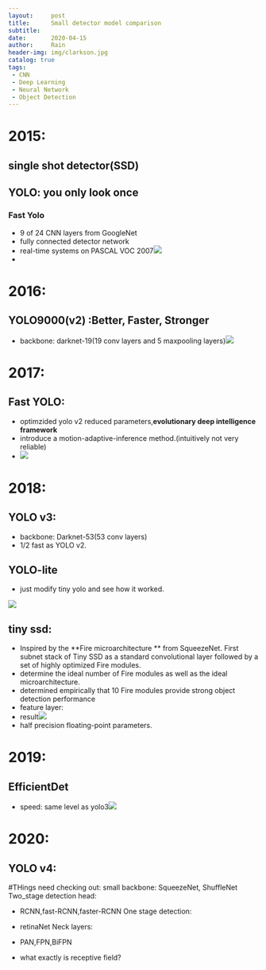 ```yaml
---
layout:     post
title:      Small detector model comparison
subtitle:   
date:       2020-04-15
author:     Rain
header-img: img/clarkson.jpg
catalog: true
tags:    
 - CNN
 - Deep Learning
 - Neural Network
 - Object Detection
---
```

# 2015: 
## single shot detector(SSD)
## YOLO: you only look once
 ### Fast Yolo
  - 9 of 24 CNN layers from GoogleNet
  - fully connected detector network
  - real-time systems on PASCAL VOC 2007<img src='https://i.imgur.com/EixWovp.png'> 
   - 
# 2016:
## YOLO9000(v2) :Better, Faster, Stronger
 - backbone: darknet-19(19 conv layers and 5 maxpooling layers)<img src='https://i.imgur.com/3HXcYZL.png'>
# 2017:
## Fast YOLO:
 - optimzided yolo v2 reduced parameters,**evolutionary deep intelligence framework**
 - introduce a motion-adaptive-inference method.(intuitively not very reliable)
 - <img src='https://i.imgur.com/pqffNDb.png'>
# 2018:
## YOLO v3:
- backbone: Darknet-53(53 conv layers)
- 1/2 fast as YOLO v2.
## YOLO-lite
- just modify tiny yolo and see how it worked.
<img src='https://i.imgur.com/Oy3B3dB.png'>

## tiny ssd:
 - Inspired by the **Fire microarchitecture ** from SqueezeNet. First subnet stack of Tiny SSD as a standard convolutional layer followed by a set of highly optimized Fire modules.
 - determine the ideal number of Fire modules as well as the ideal microarchitecture.
 - determined empirically that 10 Fire modules provide strong object detection performance
 - feature layer:
 - result<img src="https://i.imgur.com/hutyviH.png">
 - half precision floating-point parameters.
# 2019:
## EfficientDet
 - speed: same level as yolo3<img src='https://i.imgur.com/QkCPwk1.png'>
 
 # 2020:
 ## YOLO v4:







 #THings need checking out:
 small backbone: SqueezeNet, ShuffleNet
 Two_stage detection head:
  - RCNN,fast-RCNN,faster-RCNN
  One stage detection:
  - retinaNet
Neck layers:
 - PAN,FPN,BiFPN

 - what exactly is receptive field?
